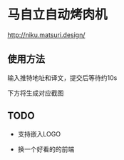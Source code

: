 # 马自立自动烤肉机

http://niku.matsuri.design/

## 使用方法

输入推特地址和译文，提交后等待约10s

下方将生成对应截图

## TODO

- 支持嵌入LOGO

- 换一个好看的的前端

